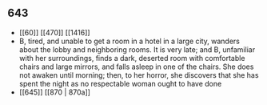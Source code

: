 ## 643
- [[60]] [[470]] [[1416]] 
- B, tired, and unable to get a room in a hotel in a large city, wanders about the lobby and neighboring rooms. It is very late; and B, unfamiliar with her surroundings, finds a dark, deserted room with comfortable chairs and large mirrors, and falls asleep in one of the chairs. She does not awaken until morning; then, to her horror, she discovers that she has spent the night as no respectable woman ought to have done
- [[645]] [[870 | 870a]] 

